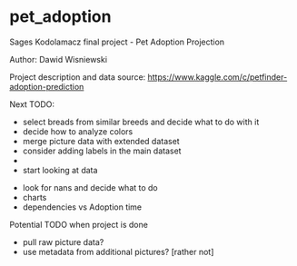 # pet_adoption
Sages Kodolamacz final project - Pet Adoption Projection

Author: Dawid Wisniewski


Project description and data source: https://www.kaggle.com/c/petfinder-adoption-prediction



Next TODO:
* select breads from similar breeds and decide what to do with it
* decide how to analyze colors
* merge picture data with extended dataset
* consider adding labels in the main dataset
*
* start looking at data
- look for nans and decide what to do
- charts
- dependencies vs Adoption time

Potential TODO when project is done
- pull raw picture data?
- use metadata from additional pictures? [rather not]
